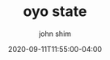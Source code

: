 ---
date: 2020-09-11T11:55:00-04:00
title: "oyo state"
ab: ""
seo_title: "List of all current and former oyo state senators"
description: List of all current and former oyo state senators
author: john shim
url: /nigeria/oyo/
weight: 1
---